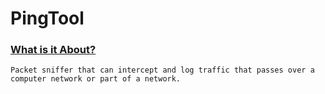 # PingTool


### [What is it About?](https://en.wikipedia.org/wiki/Ping_(networking_utility))
    Packet sniffer that can intercept and log traffic that passes over a computer network or part of a network.
